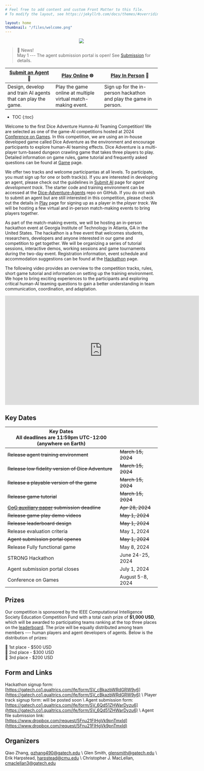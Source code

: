 ```yaml
---
# Feel free to add content and custom Front Matter to this file.
# To modify the layout, see https://jekyllrb.com/docs/themes/#overriding-theme-defaults

layout: home
thumbnail: "/files/welcome.png"
---
```


<p align="center">
<img src = "/files/welcome.png"></p>


> 📢 News! <br>
> May 1 --- The agent submission portal is open! See [Submission](submission.markdown) for details.

|[Submit an Agent](/submission/) 🤖       |[Play Online](/play/) 🌐         |[Play In Person](/hackathon/) 🎲       |
|----------------------|---------------------|----------------------|
|Design, develop and train AI agents that can play the game.                |Play the game online at multiple virtual match-making event.                 |Sign up for the in-person hackathon and play the game in person.                  |



* TOC
{:toc}



Welcome to the first Dice Adventure Humna-AI Teaming Competition! We are selected as one of the game-AI competitions hosted at 2024 [Conference on Games](https://2024.ieee-cog.org/). In this competition, we are using an in-house developed game called Dice Adventure as the environment and encourage participants to explore human-AI teaming effects. Dice Adventure is a multi-player turn-based dungeon crawling game that takes three players to play. Detailed information on game rules, game tutorial and frequently asked questions can be found at [Game](game.markdown) page.

We offer two tracks and welcome participantas at all levels. To participate, you must sign up for one or both track(s). If you are interested in developing an agent, please check out the guidelines in [Submit AI](submission.markdown) page for *agent development track*. The starter code and training environment can be accessed at the [Dice-Adventure-Agents](https://github.com/STRONG-TACT/Dice-Adventure-Agents) repo on GitHub. If you do not wish to submit an agent but are still interested in this competition, please check out the details in [Play](player.markdown) page for signing up as a player in the *player track*. We will be hosting a few virtual and in-person match-making events to bring players together.

As part of the match-making events, we will be hosting an in-person hackathon event at Georgia Institute of Technology in Atlanta, GA in the United States. The hackathon is a free event that welcomes students, researchers, developers and anyone interested in our game and competition to get together. We will be organizing a series of tutorial sessions, interactive demos, working sessions and game tournaments during the two-day event. Registration information, event schedule and accommodation suggestions can be found at the [Hackathon](STRONG_hackathon.markdown) page.

The following video provides an overview to the competition tracks, rules, short game tutorial and information on setting up the training environment. We hope to bring exciting experiences to the participants and exploring critical human-AI teaming questions to gain a better understanding in team communication, coordination, and adaptation.

<!-- TODO
- hackathon info
- scoring function -->


<iframe width="640" height="360" src="https://www.youtube.com/embed/cvV_hTAYgy4?si=qu2tJ5bUwP8vhw-x" title="YouTube video player" frameborder="0" allow="accelerometer; autoplay; clipboard-write; encrypted-media; gyroscope; picture-in-picture; web-share" referrerpolicy="strict-origin-when-cross-origin" allowfullscreen></iframe>

<!-- [![Watch the video](/files/timeline.png)](https://www.youtube.com/watch?v=cvV_hTAYgy4) -->
<!-- https://www.dropbox.com/request/5Fnu21FIHgVk9pnTmxId -->


## Key Dates

| Key Dates<br/>All deadlines are 11:59pm UTC-12:00 (anywhere on Earth) |                     |
|---------------------------------------------------|---------------------|
|~~Release agent training environment~~                 |~~March 15, 2024~~       |
|~~Release low fidelity version of Dice Adventure~~     |~~March 15, 2024~~       |
|~~Release a playable version of the game~~             |~~March 15, 2024~~       |
|~~Release game tutorial~~                              |~~March 15, 2024~~       |
|~~[CoG auxiliary paper](https://2024.ieee-cog.org/call-proposals/#cfp) submission deadline~~                |~~Apr 28, 2024~~             |
|~~Release game play demo videos~~                      |~~May 1, 2024~~          |
|~~Release leaderboard design~~                         |~~May 1, 2024~~         |
|Release evaluation criteria                        |May 1, 2024          |
|~~Agent submission portal openes~~                     |~~May 1, 2024~~          |
|Release Fully functional game                      |May 8, 2024          |
|STRONG Hackathon                                   |June 24-25, 2024     |
|Agent submission portal closes                     |July 1, 2024         |
|Conference on Games                                |August 5-8, 2024     |


## Prizes

Our competition is sponsored by the IEEE Computational Intelligence Society Education Competition Fund with a total cash prize of **$1,000 USD**, which will be awarded to participating teams ranking at the top three places on the [leaderboard](leaderboard.markdown). The prize will be equally distributed among team members --- human players and agent developers of agents. Below is the distribution of prizes:

🥇 1st place - $500 USD<br>
🥈 2nd place - $300 USD<br>
🥉 3rd place - $200 USD<br>

<!-- ## Evaluation Criteria
Submissions to the agent track will not be evaluated separately on their performance in the game. All agents wil be evaluated based on the teamming performance. Detailed information on winner declaration will be posted soon. -->

## Form and Links

Hackathon signup form: [https://gatech.co1.qualtrics.com/jfe/form/SV_cBkazbWRdGRW9y6](https://gatech.co1.qualtrics.com/jfe/form/SV_cBkazbWRdGRW9y6) \\
Player track signup form: will be posted soon \\
Agent submission form: [https://gatech.co1.qualtrics.com/jfe/form/SV_6Qd51ZHWarDyzu6](https://gatech.co1.qualtrics.com/jfe/form/SV_6Qd51ZHWarDyzu6) \\
Agent file submission link: [https://www.dropbox.com/request/5Fnu21FIHgVk9pnTmxId](https://www.dropbox.com/request/5Fnu21FIHgVk9pnTmxId)


## Organizers
Qiao Zhang, [qzhang490@gatech.edu](qzhang490@gatech.edu) \\
Glen Smith, [glensmith@gatech.edu](glensmith@gatech.edu) \\
Erik Harpstead, [harpstead@cmu.edu](harpstead@cmu.edu) \\
Christopher J. MacLellan, [cmaclellan3@gatech.edu](cmaclellan3@gatech.edu)

<!-- Dice Adventure is a multi-player, turn-based, dungeon crawling adventure game developed at Carnegie Mellon University. This is the first time for us to host the Dice Adventure Human-AI teaming competition. There are two tracks of the competition - (1) participants can submit their agents to the agent track;  (2) participants can play with other players and submitted agents in the player track. Agents submitted to the agent track will play with players in the player track and be evaluated on the team score they achieved after running multiple levels of games. Winners will be declared based on overall teaming performance. We hope to bring exciting experiences to the participants as well as exploring critical human-AI teaming questions and gain a better understanding in team communication, coordination and adaptation. An introduction of the competition can be found in [this video](https://www.youtube.com/watch?v=cvV_hTAYgy4). -->